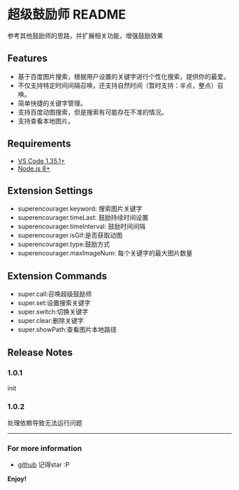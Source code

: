 # 超级鼓励师 README

参考其他鼓励师的思路，并扩展相关功能，增强鼓励效果

## Features

- 基于百度图片搜索，根据用户设置的关键字进行个性化搜索，提供你的最爱。
- 不仅支持特定时间间隔召唤，还支持自然时间（暂时支持：半点，整点）召唤。
- 简单快捷的关键字管理。
- 支持百度动图搜索，但是搜索有可能存在不准的情况。
- 支持查看本地图片。

## Requirements

- [VS Code 1.35.1+](https://code.visualstudio.com/)
- [Node.js 8+](https://nodejs.org)

## Extension Settings

- superencourager.keyword: 搜索图片关键字
- superencourager.timeLast: 鼓励持续时间设置
- superencourager.timeInterval: 鼓励时间间隔
- superencourager.isGif:是否获取动图
- superencourager.type:鼓励方式
- superencourager.maxImageNum: 每个关键字的最大图片数量

## Extension Commands

- super.call:召唤超级鼓励师
- super.set:设置搜索关键字
- super.switch:切换关键字
- super.clear:删除关键字
- super.showPath:查看图片本地路径

## Release Notes

### 1.0.1

init

### 1.0.2

处理依赖导致无法运行问题

---

### For more information

- [github](https://github.com/weiweiwei256/super-encourager)   记得star :P

**Enjoy!**
